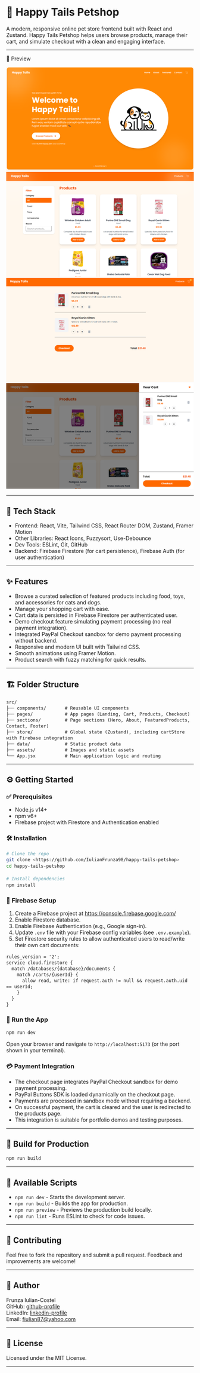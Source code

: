 # 🚀 Happy Tails Petshop

A modern, responsive online pet store frontend built with React and Zustand. Happy Tails Petshop helps users browse products, manage their cart, and simulate checkout with a clean and engaging interface.

---

📸 Preview

![Landing Page](src/assets/images/LandingPage.png)  
![Products Page](src/assets/images/ProductsPage.png)  
![Cart Page](src/assets/images/CartPage.png)  
![Cart Menu](src/assets/images/CartMenu.png)

---

## 🧰 Tech Stack

- Frontend: React, Vite, Tailwind CSS, React Router DOM, Zustand, Framer Motion
- Other Libraries: React Icons, Fuzzysort, Use-Debounce
- Dev Tools: ESLint, Git, GitHub
- Backend: Firebase Firestore (for cart persistence), Firebase Auth (for user authentication)

---

## ✨ Features

- Browse a curated selection of featured products including food, toys, and accessories for cats and dogs.
- Manage your shopping cart with ease.
- Cart data is persisted in Firebase Firestore per authenticated user.
- Demo checkout feature simulating payment processing (no real payment integration).
- Integrated PayPal Checkout sandbox for demo payment processing without backend.
- Responsive and modern UI built with Tailwind CSS.
- Smooth animations using Framer Motion.
- Product search with fuzzy matching for quick results.

---

## 🏗️ Folder Structure

```
src/
├── components/       # Reusable UI components
├── pages/            # App pages (Landing, Cart, Products, Checkout)
├── sections/         # Page sections (Hero, About, FeaturedProducts, Contact, Footer)
├── store/            # Global state (Zustand), including cartStore with Firebase integration
├── data/             # Static product data
├── assets/           # Images and static assets
└── App.jsx           # Main application logic and routing
```

---

## ⚙️ Getting Started

### ✅ Prerequisites

- Node.js v14+
- npm v6+
- Firebase project with Firestore and Authentication enabled

### 🛠 Installation

```bash
# Clone the repo
git clone <https://github.com/IulianFrunza98/happy-tails-petshop>
cd happy-tails-petshop

# Install dependencies
npm install
```

### 🔧 Firebase Setup

1. Create a Firebase project at https://console.firebase.google.com/
2. Enable Firestore database.
3. Enable Firebase Authentication (e.g., Google sign-in).
4. Update `.env` file with your Firebase config variables (see `.env.example`).
5. Set Firestore security rules to allow authenticated users to read/write their own cart documents:

```rules
rules_version = '2';
service cloud.firestore {
  match /databases/{database}/documents {
    match /carts/{userId} {
      allow read, write: if request.auth != null && request.auth.uid == userId;
    }
  }
}
```

### 🚀 Run the App

```bash
npm run dev
```

Open your browser and navigate to `http://localhost:5173` (or the port shown in your terminal).

### 💳 Payment Integration

- The checkout page integrates PayPal Checkout sandbox for demo payment processing.
- PayPal Buttons SDK is loaded dynamically on the checkout page.
- Payments are processed in sandbox mode without requiring a backend.
- On successful payment, the cart is cleared and the user is redirected to the products page.
- This integration is suitable for portfolio demos and testing purposes.

---

## 🧪 Build for Production

```bash
npm run build
```

---

## 🧰 Available Scripts

- `npm run dev` - Starts the development server.
- `npm run build` - Builds the app for production.
- `npm run preview` - Previews the production build locally.
- `npm run lint` - Runs ESLint to check for code issues.

---

## 🤝 Contributing

Feel free to fork the repository and submit a pull request. Feedback and improvements are welcome!

---

## 👤 Author

Frunza Iulian-Costel  
GitHub: [github-profile](https://github.com/IulianFrunza98)  
LinkedIn: [linkedin-profile](https://www.linkedin.com/in/iulian-frunz%C4%83-3689a8329/)  
Email: fiulian87@yahoo.com

---

## 📄 License

Licensed under the MIT License.

---
